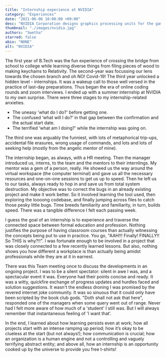 ```yaml
---
title: "Internship experience at NVIDIA"
category: "Experiences"
date: "2021-06-06 10:00:00 +09:00"
desc: "NVIDIA Corporation designs graphics processing units for the gaming and professional markets, as well as system on a chip units for the mobile computing and automotive market. Delve into Swetha’s summer internship experience at NVIDIA"
thumbnail: "./images/nvidia.jpg"
authors: "Swetha"
starred: false
abio: "NONE"
alt: "NVIDIA"
---
```


The first year of B.Tech was the fun experience of crossing the bridge from school to college while learning diverse things from filing pieces of wood to making keychains to Relativity. The second-year was focussing our lens towards the chosen branch and oh NO! Covid-19! The third year unlocked a hidden level - internships. It was a wakeup call to those well versed in the practice of last-day preparations. Thus began the era of online coding rounds and zoom interviews. I ended up with a summer internship at NVIDIA to my own surprise. There were three stages to my internship-related anxieties. 

- The uneasy 'what do I do?' before getting one.
- The confused ‘what will I do?’ in that gap between the confirmation and the actual start date.
- The terrified ‘what am I doing?’ while the internship was going on.

The third one was arguably the funniest, with lots of metaphorical trip-ups, accidental file erasures, wrong usage of commands, and lots and lots of seeking help (mostly from the angelic mentor of mine).

The internship began, as always, with a HR meeting. Then the manager introduced us, interns, to the team and the mentors to their internlings. My mentor was a gem of a person, really. He showed us the way around the virtual workspace (the computer terminal) and gave us all the necessary resources and one-on-one sessions to get us up to speed. Then he left us to our tasks, always ready to hop in and save us from total system destruction. My objective was to correct the bugs in an already existing project and make it work better. So it involved learning the tool used, then exploring the loooong codebase, and finally jumping across files to catch those pesky little bugs. Time breeds familiarity and familiarity, in turn, builds speed. There was a tangible difference I felt each passing week.

I guess the goal of an internship is to experience and traverse the connected space between formal education and profession. Nothing justifies the purpose of having classroom courses than actually witnessing the concepts being put to use in practice. You go, "AAH!!! Finally! FINALLY!! So THIS is why?!!". I was fortunate enough to be involved in a project that was closely connected to a few recently learned lessons. But also, nothing shows you how different a workplace is than actually being amidst professionals while they are at it in earnest.

There was this Team meeting once to discuss the developments in an ongoing project. I was to be a silent spectator: silent in awe I was, and a spectacular event it was. Everyone had their points concise and ready. It was a witty, quickfire exchange of progress updates and hurdles faced and solution suggestions. It wasn't the endless droning I was promised by the revered internet joke community. It was so sinuous that it could only have been scripted by the book club gods. "Doth shall not ask that here", responded one of the managers when some query went out of range. Never had I felt more aware of how much of a 'student' I still was. But I will always remember that instantaneous feeling of 'I want that’.

In the end, I learned about how learning persists even at work; how all projects start with an intense ramping up period; how it’s okay to be clueless at the start (but not always!); how communication is crucial; how an organization is a human engine and not a controlling and vaguely terrifying abstract entity; and above all, how an internship is an opportunity cooked up by the universe to provide you free t-shirts! 